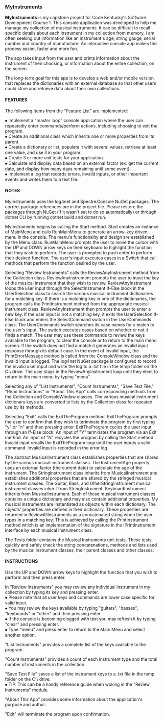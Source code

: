 ### MyInstruments

**MyInstruments** is my capstone project for Code Kentucky's Software Development Course 1. 
This console application was developed to help me manage my collection of musical instruments. 
It can be difficult to recall specific details about each instrument in my collection from memory. 
I am often seeking out information like an instrument's age, string gauge, serial number and country of manufacture. 
An interactive console app makes this process easier, faster and more fun.

The app takes input from the user and prints information about the instrument of their choosing, or information about the entire collection, on the screen.

The long-term goal for this app is to develop a web and/or mobile version that replaces the dictionaries with an external database so that other users could store and retrieve data about their own collections.

#### FEATURES
The following items from the "Feature List" are implemented:

⦁	Implement a "master loop" console application where the user can repeatedly enter commands/perform actions, including choosing to exit the program.  
⦁	Create an additional class which inherits one or more properties from its parent.  
⦁	Create a dictionary or list, populate it with several values, retrieve at least one value, and use it in your program.  
⦁	Create 3 or more unit tests for your application.  
⦁	Calculate and display data based on an external factor (ex: get the current date, and display how many days remaining until some event).  
⦁ Implement a log that records errors, invalid inputs, or other important events and writes them to a text file.

#### NOTES
MyInstruments uses the log4net and Spectre.Console NuGet packages.
The correct package references are in the project file.
Please restore the packages through NuGet (if it wasn't set to do so automatically) or through dotnet CLI by running dotnet build and dotnet run. 

MyInstruments begins by calling the Start method.
Start creates an instance of MainMenu and calls RunMainMenu to generate an arrow-key driven menu in the console. 
The menu's functionality and design are established by the Menu class.
RunMainMenu prompts the user to move the cursor with the UP and DOWN arrow keys on their keyboard to highlight the function that they wish to perform.
The user is prompted to push enter to perform their desired function.
The user's input executes cases in a Switch that call methods that perform the function desired by the user.

Selecting "Review Instruments" calls the ReviewAnyInstrument method from the Collection class.
ReviewAnyInstrument prompts the user to input the key of the musical instrument that they wish to review.
ReviewAnyInstrument loops the user input through the SelectInstrument If-Else block in the UserSelection class to search the various musical instrument dictionaries for a matching key. 
If there is a matching key in one of the dictionaries, the program calls the PrintInstrument method from the appropriate musical instrument class.
ReviewAnyInstrument then prompts the user to enter a new key.
If the user input is not a matching key, it exits the UserSelection If-Else block and enters the SelectCommand switch in the UserCommands class. 
The UserCommands switch searches its case names for a match to the user's input.
The switch executes cases based on whether or not it finds a match.
The user may use these commands to review the keys available to the program, to clear the console or to return to the main menu screen.
If the switch does not find a match it generates an invalid input response through its default case.
In the event of invalid input, the PrintErrorMessage method is called from the ConsoleWindow class and the invalid input is logged.
The log4net NuGet package is configured to record the invalid user input and write the log to a .txt file in the temp folder on the C:\ drive.
The user stays in the ReviewAnyInstrument loop until they elect to return to the main menu by typing "menu".

Selecting any of "List Instruments", "Count Instruments", "Save Text File," "Read Instructions" or "About This App" calls corresponding methods from the Collection and ConsoleWindow classes. The various musical instrument dictionary keys are converted to lists by the Collection class for repeated use by its methods.

Selecting "Exit" calls the ExitTheProgram method.
ExitTheProgram prompts the user to confirm that they wish to teriminate the program by first typing "y" or "n" and then pressing enter.
ExitTheProgram cycles the user input through an If-Else block.
An input of "Y" terminates the program via an Exit method.
An input of "N" recycles the program by calling the Start method.
Invalid input recalls the ExitTheProgram loop until the user inputs a valid command.
Invalid input is recorded in the error log.

The abstract MusicalInstrument class establishes properties that are shared by the various musical instrument classes. 
The InstrumentAge property uses an external factor (the current date) to calculate the age of the instrument. 
The StringInstrument class inherits from MusicalInstrument and establishes additional properties that are shared by the stringed musical instrument classes. 
The Guitar, Bass, and OtherStringInstrument musical instrument classes inherit from StringInstrument.
KeyboardInstrument inherits from MusicalInstrument.
Each of those musical instrument classes contains a unique dictionary and may also contain additional properties. 
My musical instruments are instantiated as objects within each dictionary. 
The objects' properties are defined in their dictionary. 
These properties are returned in ReviewAllInstruments as a concatenated string when the user types in a matching key. 
This is achieved by calling the PrintInstrument method which is an implementation of the signature in the IPrintInstrument interface by each musical instrument class.

The Tests folder contains the Musical Instruments unit tests. 
These tests quickly and safely check the string concatenations, methods and lists used by the musical instrument classes, their parent classes and other classes.

#### INSTRUCTIONS
Use the UP and DOWN arrow keys to highlight the function that you wish to perform and then press enter.

In "Review Instruments" you may review any individual instrument in my collection by typing its key and pressing enter.  
⦁ Please note that all user keys and commands are lower case specific for valid input.  
⦁ You may review the keys available by typing "guitars", "basses", "keyboards" or "other" and then pressing enter.     
⦁ If the console is becoming clogged with text you may refresh it by typing "clear" and pressing enter.  
⦁ Type "menu" and press enter to return to the Main Menu and select another option.

"List Instruments" provides a complete list of the keys available to the program.

"Count Instruments" provides a count of each instrument type and the total number of instruments in the collection.

"Save Text File" saves a list of the instrument keys to a .txt file in the temp folder on the C:\ drive.  
⦁ TIP: This can be a handy reference guide when woking in the "Review Instruments" module.

"About This App" provides some information about the application's purpose and author.

"Exit" will terminate the program upon confirmation.

